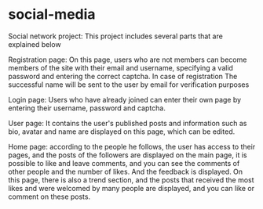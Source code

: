 # social-media
Social network project:
This project includes several parts that are explained below

Registration page: On this page, users who are not members can become members of the site with their email and username, specifying a valid password and entering the correct captcha. In case of registration
The successful name will be sent to the user by email for verification purposes

Login page: Users who have already joined can enter their own page by entering their username, password and captcha.

User page: It contains the user's published posts and information such as bio, avatar and name are displayed on this page, which can be edited.

Home page: according to the people he follows, the user has access to their pages, and the posts of the followers are displayed on the main page, it is possible to like and leave comments, and you can see the comments of other people and the number of likes. And the feedback is displayed.
On this page, there is also a trend section, and the posts that received the most likes and were welcomed by many people are displayed, and you can like or comment on these posts.
